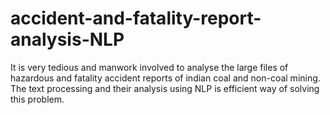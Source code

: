 # accident-and-fatality-report-analysis-NLP
It is very tedious and manwork involved to analyse the large files of hazardous and fatality accident reports of indian coal and non-coal mining. The text processing and their analysis using NLP is efficient way of solving this problem.
